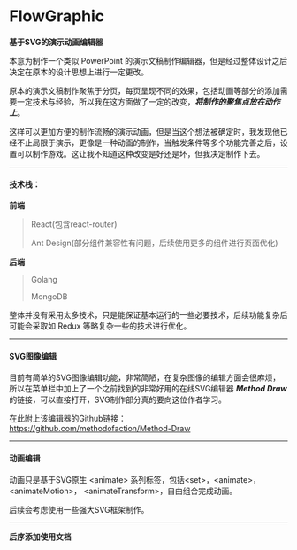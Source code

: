 # FlowGraphic
**基于SVG的演示动画编辑器**

本意为制作一个类似 PowerPoint 的演示文稿制作编辑器，但是经过整体设计之后决定在原本的设计思想上进行一定更改。

原本的演示文稿制作聚焦于分页，每页呈现不同的效果，包括动画等部分的添加需要一定技术与经验，所以我在这方面做了一定的改变，***将制作的聚焦点放在动作上***。

这样可以更加方便的制作流畅的演示动画，但是当这个想法被确定时，我发现他已经不止局限于演示，更像是一种动画的制作，当触发条件等多个功能完善之后，设置可以制作游戏。这让我不知道这种改变是好还是坏，但我决定制作下去。

***

#### 技术栈：

**前端**

> React(包含react-router)
>
> Ant Design(部分组件兼容性有问题，后续使用更多的组件进行页面优化)

**后端**

> Golang
>
> MongoDB

整体并没有采用太多技术，只是能保证基本运行的一些必要技术，后续功能复杂后可能会采取如 Redux 等略复杂一些的技术进行优化。

***

#### SVG图像编辑

目前有简单的SVG图像编辑功能，非常简陋，在复杂图像的编辑方面会很麻烦，所以在菜单栏中加上了一个之前找到的非常好用的在线SVG编辑器 ***Method Draw*** 的链接，可以直接打开，SVG制作部分真的要向这位作者学习。

在此附上该编辑器的Github链接：<https://github.com/methodofaction/Method-Draw>

***

#### 动画编辑

动画只是基于SVG原生 \<animate> 系列标签，包括\<set>，\<animate>，\<animateMotion>， \<animateTransform>，自由组合完成动画。

后续会考虑使用一些强大SVG框架制作。

***

**后序添加使用文档**